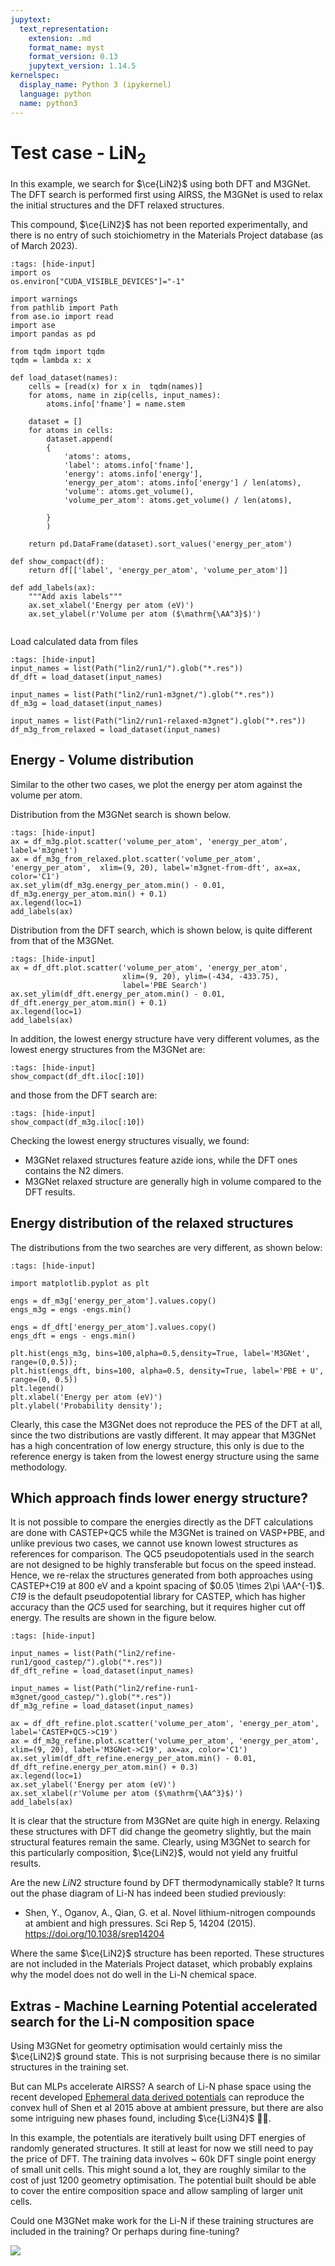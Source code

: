```yaml
---
jupytext:
  text_representation:
    extension: .md
    format_name: myst
    format_version: 0.13
    jupytext_version: 1.14.5
kernelspec:
  display_name: Python 3 (ipykernel)
  language: python
  name: python3
---
```


# Test case - $\mathrm{LiN_2}$

In this example, we search for $\ce{LiN2}$ using both DFT and M3GNet. 
The DFT search is performed first using AIRSS, the M3GNet is used to relax the initial structures and the DFT relaxed structures.

This compound, $\ce{LiN2}$ has not been reported experimentally, 
and there is no entry of such stoichiometry in the Materials Project database (as of March 2023).

```{code-cell} ipython3
:tags: [hide-input]
import os
os.environ["CUDA_VISIBLE_DEVICES"]="-1"    

import warnings
from pathlib import Path
from ase.io import read
import ase
import pandas as pd

from tqdm import tqdm
tqdm = lambda x: x

def load_dataset(names):
    cells = [read(x) for x in  tqdm(names)]
    for atoms, name in zip(cells, input_names):
        atoms.info['fname'] = name.stem

    dataset = []
    for atoms in cells:
        dataset.append(
        {
            'atoms': atoms,
            'label': atoms.info['fname'],
            'energy': atoms.info['energy'],
            'energy_per_atom': atoms.info['energy'] / len(atoms),
            'volume': atoms.get_volume(),
            'volume_per_atom': atoms.get_volume() / len(atoms),

        }
        )

    return pd.DataFrame(dataset).sort_values('energy_per_atom')

def show_compact(df):
    return df[['label', 'energy_per_atom', 'volume_per_atom']]

def add_labels(ax):
    """Add axis labels"""
    ax.set_xlabel('Energy per atom (eV)')
    ax.set_ylabel(r'Volume per atom ($\mathrm{\AA^3}$)')


```

Load calculated data from files

```{code-cell} ipython3
:tags: [hide-input]
input_names = list(Path("lin2/run1/").glob("*.res"))
df_dft = load_dataset(input_names)

input_names = list(Path("lin2/run1-m3gnet/").glob("*.res"))
df_m3g = load_dataset(input_names)

input_names = list(Path("lin2/run1-relaxed-m3gnet").glob("*.res"))
df_m3g_from_relaxed = load_dataset(input_names)
```

## Energy - Volume distribution

Similar to the other two cases, we plot the energy per atom against the volume per atom.

Distribution from the M3GNet search is shown below.

```{code-cell} ipython3
:tags: [hide-input]
ax = df_m3g.plot.scatter('volume_per_atom', 'energy_per_atom', label='m3gnet')
ax = df_m3g_from_relaxed.plot.scatter('volume_per_atom', 'energy_per_atom',  xlim=(9, 20), label='m3gnet-from-dft', ax=ax, color='C1')
ax.set_ylim(df_m3g.energy_per_atom.min() - 0.01, df_m3g.energy_per_atom.min() + 0.1)
ax.legend(loc=1)
add_labels(ax)
```

Distribution from the DFT search, which is shown below, is quite different from that of the M3GNet.

```{code-cell} ipython3
:tags: [hide-input]
ax = df_dft.plot.scatter('volume_per_atom', 'energy_per_atom', 
                         xlim=(9, 20), ylim=(-434, -433.75),
                         label='PBE Search')
ax.set_ylim(df_dft.energy_per_atom.min() - 0.01, df_dft.energy_per_atom.min() + 0.1)
ax.legend(loc=1)
add_labels(ax)
```

In addition, the lowest energy structure have very different volumes, as the lowest
energy structures from the M3GNet are:
```{code-cell} ipython3
:tags: [hide-input]
show_compact(df_dft.iloc[:10])
```
and those from the DFT search are:

```{code-cell} ipython3
:tags: [hide-input]
show_compact(df_m3g.iloc[:10])
```

Checking the lowest energy structures visually, we found:
    
- M3GNet relaxed structures feature azide ions, while the DFT ones contains the N2 dimers.
- M3GNet relaxed structure are generally high in volume compared to the DFT results.


## Energy distribution of the relaxed structures

The distributions from the two searches are very different, as shown below:

```{code-cell} ipython3
:tags: [hide-input]

import matplotlib.pyplot as plt

engs = df_m3g['energy_per_atom'].values.copy()
engs_m3g = engs -engs.min()

engs = df_dft['energy_per_atom'].values.copy()
engs_dft = engs - engs.min()

plt.hist(engs_m3g, bins=100,alpha=0.5,density=True, label='M3GNet', range=(0,0.5));
plt.hist(engs_dft, bins=100, alpha=0.5, density=True, label='PBE + U', range=(0, 0.5))
plt.legend()
plt.xlabel('Energy per atom (eV)')
plt.ylabel('Probability density');
```
Clearly, this case the M3GNet does not reproduce the PES of the DFT at all, since the two distributions are vastly different.
It may appear that M3GNet has a high concentration of low energy structure, 
this only is due to the reference energy is taken from the lowest energy structure using the same methodology. 

## Which approach finds lower energy structure?

It is not possible to compare the energies directly as the DFT calculations are done with CASTEP+QC5 while the M3GNet 
is trained on VASP+PBE,
and unlike previous two cases, we cannot use known lowest structures as references for comparison.
The QC5 pseudopotentials used in the search are not designed to be highly transferable but focus on the speed instead.
Hence, we re-relax the structures generated from both approaches using CASTEP+C19 at 800 eV and a kpoint spacing of $0.05 \times 2\pi \AA^{-1}$.
*C19* is the default pseudopotential library for CASTEP, which has higher accuracy than the *QC5* used for searching, but it requires higher cut off energy.
The results are shown in the figure below.


```{code-cell} ipython3
:tags: [hide-input]

input_names = list(Path("lin2/refine-run1/good_castep/").glob("*.res"))
df_dft_refine = load_dataset(input_names)

input_names = list(Path("lin2/refine-run1-m3gnet/good_castep/").glob("*.res"))
df_m3g_refine = load_dataset(input_names)

ax = df_dft_refine.plot.scatter('volume_per_atom', 'energy_per_atom', label='CASTEP+QC5->C19')
ax = df_m3g_refine.plot.scatter('volume_per_atom', 'energy_per_atom',  xlim=(9, 20), label='M3GNet->C19', ax=ax, color='C1')
ax.set_ylim(df_dft_refine.energy_per_atom.min() - 0.01, df_dft_refine.energy_per_atom.min() + 0.3)
ax.legend(loc=1)
ax.set_ylabel('Energy per atom (eV)')
ax.set_xlabel(r'Volume per atom ($\mathrm{\AA^3}$)')
add_labels(ax)
```

It is clear that the structure from M3GNet are quite high in energy.
Relaxing these structures with DFT did change the geometry slightly, 
but the main structural features remain the same. 
Clearly, using M3GNet to search for this particularly composition, $\ce{LiN2}$, would not yield any fruitful results.

Are the new $LiN2$ structure found by DFT thermodynamically stable? 
It turns out the phase diagram of Li-N has indeed been studied previously:

- Shen, Y., Oganov, A., Qian, G. et al. Novel lithium-nitrogen compounds at ambient and high pressures. Sci Rep 5, 14204 (2015). https://doi.org/10.1038/srep14204

Where the same $\ce{LiN2}$ structure has been reported. 
These structures are not included in the Materials Project dataset, which probably explains why the model does not do well in the Li-N chemical space.


## Extras - Machine Learning Potential accelerated search for the Li-N composition space

Using M3GNet for geometry optimisation would certainly miss the $\ce{LiN2}$ ground state. This is not surprising because there is no similar structures in the training set. 

But can MLPs accelerate AIRSS? A search of Li-N phase space using the recent developed [Ephemeral data derived potentials](https://journals.aps.org/prb/abstract/10.1103/PhysRevB.106.014102) can reproduce the convex hull of Shen et al 2015 above at ambient pressure, but there are also some intriguing new phases found, including $\ce{Li3N4}$  🤔🤔.

In this example, the potentials are iteratively built using DFT energies of randomly generated structures. It still at least for now we still need to pay the price of DFT. The training data involves ~ 60k DFT single point energy of small unit cells. This might sound a lot, they are roughly similar to the cost of just 1200 geometry optimisation. The potential built should be able to cover the entire composition space and allow sampling of larger unit cells.

Could one M3GNet make work for the Li-N if these training structures are included in the training? Or perhaps during fine-tuning?

![](hull-li-n.png)

